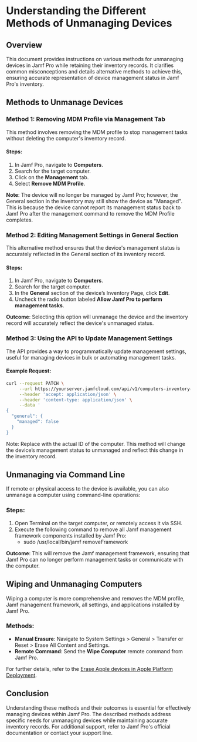 # Understanding the Different Methods of Unmanaging Devices

## Overview

This document provides instructions on various methods for unmanaging devices in Jamf Pro while retaining their inventory records. It clarifies common misconceptions and details alternative methods to achieve this, ensuring accurate representation of device management status in Jamf Pro's inventory.

## Methods to Unmanage Devices

### Method 1: Removing MDM Profile via Management Tab

This method involves removing the MDM profile to stop management tasks without deleting the computer's inventory record.

#### Steps:
1. In Jamf Pro, navigate to **Computers**.
2. Search for the target computer.
3. Click on the **Management** tab.
4. Select **Remove MDM Profile**.

**Note**: The device will no longer be managed by Jamf Pro; however, the General section in the inventory may still show the device as "Managed". This is because the device cannot report its management status back to Jamf Pro after the management command to remove the MDM Profile completes.

### Method 2: Editing Management Settings in General Section

This alternative method ensures that the device's management status is accurately reflected in the General section of its inventory record.

#### Steps:
1. In Jamf Pro, navigate to **Computers**.
2. Search for the target computer.
3. In the **General** section of the device’s Inventory Page, click **Edit**.
4. Uncheck the radio button labeled **Allow Jamf Pro to perform management tasks**.

**Outcome**: Selecting this option will unmanage the device and the inventory record will accurately reflect the device's unmanaged status.

### Method 3: Using the API to Update Management Settings

The API provides a way to programmatically update management settings, useful for managing devices in bulk or automating management tasks.

#### Example Request:
```bash
curl --request PATCH \
     --url https://yourserver.jamfcloud.com/api/v1/computers-inventory-detail/<ID> \
     --header 'accept: application/json' \
     --header 'content-type: application/json' \
     --data '
{
  "general": {
    "managed": false
  }
}
```

Note: Replace <ID> with the actual ID of the computer. This method will change the device’s management status to unmanaged and reflect this change in the inventory record.

## Unmanaging via Command Line

If remote or physical access to the device is available, you can also unmanage a computer using command-line operations:

### Steps:
1. Open Terminal on the target computer, or remotely access it via SSH.
2. Execute the following command to remove all Jamf management framework components installed by Jamf Pro:
   - sudo /usr/local/bin/jamf removeFramework

**Outcome**: This will remove the Jamf management framework, ensuring that Jamf Pro can no longer perform management tasks or communicate with the computer.

## Wiping and Unmanaging Computers

Wiping a computer is more comprehensive and removes the MDM profile, Jamf management framework, all settings, and applications installed by Jamf Pro.

### Methods:
- **Manual Erasure**: Navigate to System Settings > General > Transfer or Reset > Erase All Content and Settings.
- **Remote Command**: Send the **Wipe Computer** remote command from Jamf Pro.

For further details, refer to the [Erase Apple devices in Apple Platform Deployment](https://learn.jamf.com/en-US/bundle/jamf-pro-documentation-11.7.0/page/Unmanaging_Computers.html).

## Conclusion

Understanding these methods and their outcomes is essential for effectively managing devices within Jamf Pro. The described methods address specific needs for unmanaging devices while maintaining accurate inventory records. For additional support, refer to Jamf Pro's official documentation or contact your support line.
